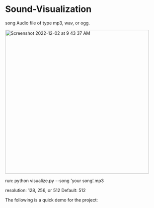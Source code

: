 # Sound-Visualization

song
Audio file of type mp3, wav, or ogg.

<img width="462" alt="Screenshot 2022-12-02 at 9 43 37 AM" src="https://user-images.githubusercontent.com/72605502/205252658-0136fdb1-1cff-4252-b257-ec1cee6b8d67.png">


run:
python visualize.py --song 'your song'.mp3


resolution:
128, 256, or 512
Default: 512

The following is a quick demo for the project:



